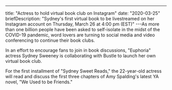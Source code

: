 ---
title: "Actress to hold virtual book club on Instagram"
date: "2020-03-25"
briefDescription: "Sydney's first virtual book to be livestreamed on her Instagram account on Thursday, March 26 at 4:00 pm (EST)"
---As more than one billion people have been asked to self-isolate in the midst of the COVID-19 pandemic, word lovers are turning to social media and video conferencing to continue their book clubs.

In an effort to encourage fans to join in book discussions, "Euphoria" actress Sydney Sweeney is collaborating with Bustle to launch her own virtual book club.

For the first installment of "Sydney Sweet Reads," the 22-year-old actress will read and discuss the first three chapters of Amy Spalding's latest YA novel, "We Used to be Friends."
